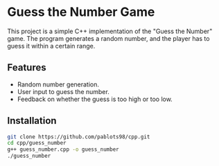 # Guess the Number Game
This project is a simple C++ implementation of the "Guess the Number" game. The program generates a random number, and the player has to guess it within a certain range.
## Features
- Random number generation.
- User input to guess the number.
- Feedback on whether the guess is too high or too low.
## Installation
```bash
git clone https://github.com/pablots98/cpp.git
cd cpp/guess_number
g++ guess_number.cpp -o guess_number
./guess_number
```
